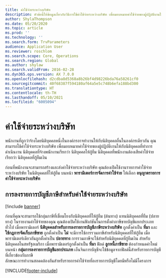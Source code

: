 ```yaml
---
title: ค่าใช้จ่ายระหว่างบริษัท
description: หัวข้อนี้ให้ข้อมูลเกี่ยวกับวิธีการใช้ค่าใช้จ่ายระหว่างบริษัท เพื่อมอบหมายค่าใช้จ่ายของผู้ปฏิบัติงานให้กับนิติบุคคลที่ทำการดำเนินงาน
author: ShylaThompson
ms.date: 05/20/2020
ms.topic: article
ms.prod: ''
ms.technology: ''
ms.search.form: TrvParameters
audience: Application User
ms.reviewer: roschlom
ms.search.scope: Core, Operations
ms.search.region: Global
ms.author: shylaw
ms.search.validFrom: 2016-02-28
ms.dyn365.ops.version: AX 7.0.0
ms.openlocfilehash: d2cdba8d5368a8b26bf4d98226bda76a58261cf0
ms.sourcegitcommit: 40f68387f594180af64a5e5c748b6efa188bd300
ms.translationtype: HT
ms.contentlocale: th-TH
ms.lasthandoff: 05/10/2021
ms.locfileid: "6005094"
---
```

# <a name="intercompany-expenses"></a>ค่าใช้จ่ายระหว่างบริษัท

พนักงานที่ถูกว่าจ้างโดยนิติบุคคลหนึ่งในองค์กรอาจทำงานให้กับนิติบุคคลอื่นในองค์กรเดียวกัน คุณสามารถใช้ค่าใช้จ่ายระหว่างบริษัท เพื่อมอบหมายค่าใช้จ่ายของผู้ปฏิบัติงานให้กับนิติบุคคลที่ทำการดำเนินงาน นิติบุคคลที่จ้างพนักงานเรียกว่า นิติบุคคลให้กู้ยืม นิติบุคคลที่พนักงานต้องเสียค่าใช้จ่าย เรียกว่า นิติบุคคลที่กู้ยืมเงิน 

ก่อนที่พนักงานจะสามารถสร้างและส่งค่าใช้จ่ายระหว่างบริษัท คุณต้องเปิดใช้งานรายการค่าใช้จ่ายระหว่างบริษัท ในนิติบุคคลที่ให้กู้ยืม บนหน้า **พารามิเตอร์การจัดการค่าใช้จ่าย** ให้เลือก **อนุญาตรายการค่าใช้จ่ายระหว่างบริษัท** 

## <a name="tax-posting-for-intercompany-expenses"></a>การลงรายการบัญชีภาษีสำหรับค่าใช้จ่ายระหว่างบริษัท

[!include [banner](../includes/banner.md)]

ก่อนที่คุณจะสามารถใช้กลุ่มภาษีที่เชื่อมโยงกับนิติบุคคลที่ให้กู้ยืม (ต้นทาง) แทนนิติบุคคลที่ยืม (ปลายทาง) ในรายงานค่าใช้จ่ายของคุณ คุณต้องเปิดใช้งานฟังก์ชันในการตั้งค่าภาษีขายบัญชีแยกประเภททั่วไป เมื่อพารามิเตอร์ **นิติบุคคลสำหรับการลงรายการบัญชีภาษีระหว่างบริษัท** ถูกตั้งค่าเป็น **ที่มา** และ **ใช้กฎการจัดเก็บภาษีขาย** ถูกตั้งค่าเป็น **ไม่** จะมีการใช้การรวมภาษีสำหรับนิติบุคคลที่ให้กู้ยืม เมื่อพารามิเตอร์เดียวกันถูกตั้งค่าเป็น **ปลายทาง** การรวมภาษีจะใช้สำหรับนิติบุคคลที่กู้ยืมเงิน สำหรับนิติบุคคลในสหรัฐอเมริกา เมื่อพารามิเตอร์ถูกตั้งค่าเป็น **ที่มา** ฟิลด์ **ลูกหนี้ภาษีขาย** ต้องกำหนดค่าใหม่บนหน้า **กลุ่มการลงรายการบัญชีแยกประเภท** เอ็นจินการบัญชีจะใช้ข้อมูลจากฟิลด์นี้สำหรับรายการบัญชีที่เกี่ยวข้องกับภาษี   
ลักษณะการทำงานสอดคล้องกันสำหรับรายการค่าใช้จ่ายที่ลงรายการบัญชีโดยมีหรือไม่มีโครงการ  


[!INCLUDE[footer-include](../includes/footer-banner.md)]